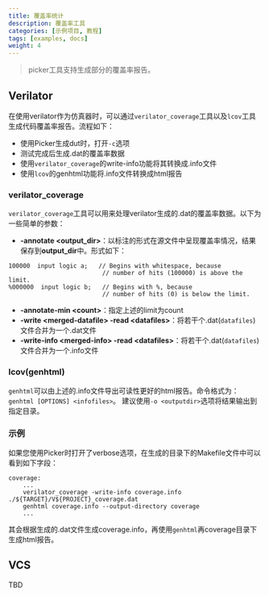 ```yaml
---
title: 覆盖率统计
description: 覆盖率工具
categories: [示例项目, 教程]
tags: [examples, docs]
weight: 4
---
```


> picker工具支持生成部分的覆盖率报告。
## **Verilator**
在使用verilator作为仿真器时，可以通过`verilator_coverage`工具以及`lcov`工具生成代码覆盖率报告。流程如下：
* 使用Picker生成dut时，打开`-c`选项
* 测试完成后生成.dat的覆盖率数据
* 使用`verilator_coverage`的write-info功能将其转换成.info文件
* 使用`lcov`的genhtml功能将.info文件转换成html报告

### **verilator_coverage**
`verilator_coverage`工具可以用来处理verilator生成的.dat的覆盖率数据。以下为一些简单的参数：
* **-annotate \<output_dir\>**：以标注的形式在源文件中呈现覆盖率情况，结果保存到**output_dir**中。形式如下：
```
100000  input logic a;   // Begins with whitespace, because
                          // number of hits (100000) is above the limit.
%000000  input logic b;   // Begins with %, because
                          // number of hits (0) is below the limit.
```
* **-annotate-min \<count\>**：指定上述的limit为count
* **-write \<merged-datafile\> -read \<datafiles\>**：将若干个.dat(`datafiles`)文件合并为一个.dat文件
* **-write-info \<merged-info\> -read \<datafiles\>**：将若干个.dat(`datafiles`)文件合并为一个.info文件

### **lcov(genhtml)**
`genhtml`可以由上述的.info文件导出可读性更好的html报告。命令格式为：`genhtml [OPTIONS] <infofiles>`。
建议使用`-o <outputdir>`选项将结果输出到指定目录。

### **示例**
如果您使用Picker时打开了verbose选项，在生成的目录下的Makefile文件中可以看到如下字段：
```make
coverage:
    ...
    verilator_coverage -write-info coverage.info ./${TARGET}/V${PROJECT}_coverage.dat
    genhtml coverage.info --output-directory coverage
    ...
```
其会根据生成的.dat文件生成coverage.info，再使用`genhtml`再coverage目录下生成html报告。


## **VCS**
TBD
